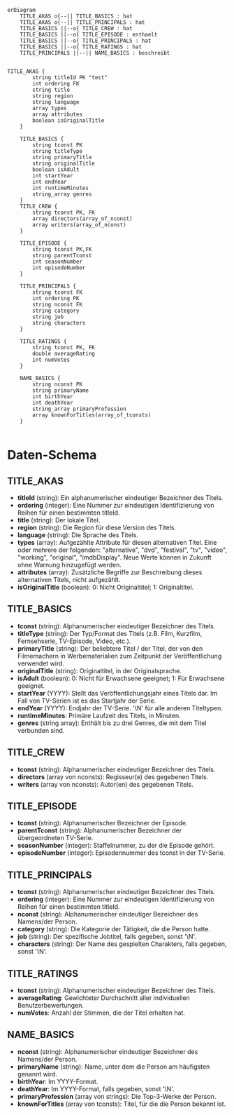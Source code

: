 ```mermaid
erDiagram
    TITLE_AKAS o{--|| TITLE_BASICS : hat
    TITLE_AKAS o{--|| TITLE_PRINCIPALS : hat
    TITLE_BASICS ||--o{ TITLE_CREW : hat
    TITLE_BASICS ||--o{ TITLE_EPISODE : enthaelt
    TITLE_BASICS ||--o{ TITLE_PRINCIPALS : hat
    TITLE_BASICS ||--o{ TITLE_RATINGS : hat
    TITLE_PRINCIPALS ||--|| NAME_BASICS : beschreibt
    
    
TITLE_AKAS {
        string titleId PK "test"
        int ordering FK
        string title 
        string region
        string language
        array types
        array attributes 
        boolean isOriginalTitle
    }
    
    TITLE_BASICS {
        string tconst PK
        string titleType
        string primaryTitle
        string originalTitle
        boolean isAdult
        int startYear
        int endYear
        int runtimeMinutes
        string_array genres 
    }
    TITLE_CREW {
        string tconst PK, FK
        array directors(array_of_nconst)
        array writers(array_of_nconst)
    }

    TITLE_EPISODE {
        string tconst PK,FK
        string parentTconst 
        int seasonNumber
        int episodeNumber 
    }

    TITLE_PRINCIPALS {
        string tconst FK  
        int ordering PK
        string nconst FK
        string category
        string job
        string characters 
    }

    TITLE_RATINGS {
        string tconst PK, FK 
        double averageRating   
        int numVotes 
    }

    NAME_BASICS {
        string nconst PK
        string primaryName   
        int birthYear
        int deathYear
        string_array primaryProfession 
        array knownForTitles(array_of_tconsts)
    }


```


# Daten-Schema

## TITLE_AKAS
- **titleId** (string): Ein alphanumerischer eindeutiger Bezeichner des Titels.
- **ordering** (integer): Eine Nummer zur eindeutigen Identifizierung von Reihen für einen bestimmten titleId.
- **title** (string): Der lokale Titel.
- **region** (string): Die Region für diese Version des Titels.
- **language** (string): Die Sprache des Titels.
- **types** (array): Aufgezählte Attribute für diesen alternativen Titel. Eine oder mehrere der folgenden: "alternative", "dvd", "festival", "tv", "video", "working", "original", "imdbDisplay". Neue Werte können in Zukunft ohne Warnung hinzugefügt werden.
- **attributes** (array): Zusätzliche Begriffe zur Beschreibung dieses alternativen Titels, nicht aufgezählt.
- **isOriginalTitle** (boolean): 0: Nicht Originaltitel; 1: Originaltitel.

## TITLE_BASICS
- **tconst** (string): Alphanumerischer eindeutiger Bezeichner des Titels.
- **titleType** (string): Der Typ/Format des Titels (z.B. Film, Kurzfilm, Fernsehserie, TV-Episode, Video, etc.).
- **primaryTitle** (string): Der beliebtere Titel / der Titel, der von den Filmemachern in Werbematerialien zum Zeitpunkt der Veröffentlichung verwendet wird.
- **originalTitle** (string): Originaltitel, in der Originalsprache.
- **isAdult** (boolean): 0: Nicht für Erwachsene geeignet; 1: Für Erwachsene geeignet.
- **startYear** (YYYY): Stellt das Veröffentlichungsjahr eines Titels dar. Im Fall von TV-Serien ist es das Startjahr der Serie.
- **endYear** (YYYY): Endjahr der TV-Serie. '\N' für alle anderen Titeltypen.
- **runtimeMinutes**: Primäre Laufzeit des Titels, in Minuten.
- **genres** (string array): Enthält bis zu drei Genres, die mit dem Titel verbunden sind.

## TITLE_CREW
- **tconst** (string): Alphanumerischer eindeutiger Bezeichner des Titels.
- **directors** (array von nconsts): Regisseur(e) des gegebenen Titels.
- **writers** (array von nconsts): Autor(en) des gegebenen Titels.

## TITLE_EPISODE
- **tconst** (string): Alphanumerischer Bezeichner der Episode.
- **parentTconst** (string): Alphanumerischer Bezeichner der übergeordneten TV-Serie.
- **seasonNumber** (integer): Staffelnummer, zu der die Episode gehört.
- **episodeNumber** (integer): Episodennummer des tconst in der TV-Serie.

## TITLE_PRINCIPALS
- **tconst** (string): Alphanumerischer eindeutiger Bezeichner des Titels.
- **ordering** (integer): Eine Nummer zur eindeutigen Identifizierung von Reihen für einen bestimmten titleId.
- **nconst** (string): Alphanumerischer eindeutiger Bezeichner des Namens/der Person.
- **category** (string): Die Kategorie der Tätigkeit, die die Person hatte.
- **job** (string): Der spezifische Jobtitel, falls gegeben, sonst '\N'.
- **characters** (string): Der Name des gespielten Charakters, falls gegeben, sonst '\N'.

## TITLE_RATINGS
- **tconst** (string): Alphanumerischer eindeutiger Bezeichner des Titels.
- **averageRating**: Gewichteter Durchschnitt aller individuellen Benutzerbewertungen.
- **numVotes**: Anzahl der Stimmen, die der Titel erhalten hat.

## NAME_BASICS
- **nconst** (string): Alphanumerischer eindeutiger Bezeichner des Namens/der Person.
- **primaryName** (string): Name, unter dem die Person am häufigsten genannt wird.
- **birthYear**: Im YYYY-Format.
- **deathYear**: Im YYYY-Format, falls gegeben, sonst '\N'.
- **primaryProfession** (array von strings): Die Top-3-Werke der Person.
- **knownForTitles** (array von tconsts): Titel, für die die Person bekannt ist.

